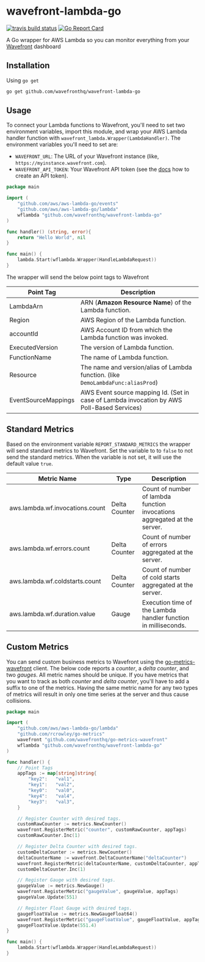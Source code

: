# wavefront-lambda-go

[![travis build status](https://travis-ci.com/wavefrontHQ/wavefront-lambda-go.svg?branch=master)](https://travis-ci.com/wavefrontHQ/wavefront-lambda-go)
[![Go Report Card](https://goreportcard.com/badge/github.com/wavefrontHQ/wavefront-lambda-go)](https://goreportcard.com/report/github.com/wavefrontHQ/wavefront-lambda-go)

A Go wrapper for AWS Lambda so you can monitor everything from your [Wavefront](https://wavefront.com) dashboard

## Installation

Using `go get`

```bash
go get github.com/wavefronthq/wavefront-lambda-go
```

## Usage

To connect your Lambda functions to Wavefront, you'll need to set two environment variables, import this module, and wrap your AWS Lambda handler function with `wavefront_lambda.Wrapper(LambdaHandler)`. The environment variables you'll need to set are:

* `WAVEFRONT_URL`: The URL of your Wavefront instance (like, `https://myinstance.wavefront.com`).
* `WAVEFRONT_API_TOKEN`: Your Wavefront API token (see the [docs](https://docs.wavefront.com/wavefront_api.html) how to create an API token).

```go
package main

import (
	"github.com/aws/aws-lambda-go/events"
	"github.com/aws/aws-lambda-go/lambda"
	wflambda "github.com/wavefronthq/wavefront-lambda-go"
)

func handler() (string, error){
	return "Hello World", nil
}

func main() {
	lambda.Start(wflambda.Wrapper(HandleLambdaRequest))
}
```

The wrapper will send the below point tags to Wavefront

| Point Tag             | Description                                                                                |
| --------------------- | ------------------------------------------------------------------------------------------ |
| LambdaArn             | ARN (**Amazon Resource Name**) of the Lambda function.                                     |
| Region                | AWS Region of the Lambda function.                                                         |
| accountId             | AWS Account ID from which the Lambda function was invoked.                                 |
| ExecutedVersion       | The version of Lambda function.                                                            |
| FunctionName          | The name of Lambda function.                                                               |
| Resource              | The name and version/alias of Lambda function. (like `DemoLambdaFunc:aliasProd`)           |
| EventSourceMappings   | AWS Event source mapping Id. (Set in case of Lambda invocation by AWS Poll-Based Services) |

## Standard Metrics

Based on the environment variable `REPORT_STANDARD_METRICS` the wrapper will send standard metrics to Wavefront. Set the variable to to `false` to not send the standard metrics. When the variable is not set, it will use the default value `true`.

| Metric Name                       |  Type         | Description                                                             |
| --------------------------------- | ------------- | ----------------------------------------------------------------------- |
| aws.lambda.wf.invocations.count   | Delta Counter | Count of number of lambda function invocations aggregated at the server.|
| aws.lambda.wf.errors.count        | Delta Counter | Count of number of errors aggregated at the server.                     |
| aws.lambda.wf.coldstarts.count    | Delta Counter | Count of number of cold starts aggregated at the server.                |
| aws.lambda.wf.duration.value      | Gauge         | Execution time of the Lambda handler function in milliseconds.          |

## Custom Metrics

You can send custom business metrics to Wavefront using the [go-metrics-wavefront](https://github.com/wavefrontHQ/go-metrics-wavefront) client. The below code reports a _counter_, a _delta counter_, and two _gauges_. All metric names should be unique. If you have metrics that you want to track as both _counter_ and _delta counter_, you'll have to add a suffix to one of the metrics. Having the same metric name for any two types of metrics will result in only one time series at the server and thus cause collisions.

```go
package main

import (
	"github.com/aws/aws-lambda-go/lambda"
	"github.com/rcrowley/go-metrics"
	wavefront "github.com/wavefronthq/go-metrics-wavefront"
	wflambda "github.com/wavefronthq/wavefront-lambda-go"
)

func handler() {
	// Point Tags
	appTags := map[string]string{
		"key2":   "val1",
		"key1":   "val2",
		"key0":   "val0",
		"key4":   "val4",
		"key3":   "val3",
	}

	// Register Counter with desired tags.
	customRawCounter := metrics.NewCounter()
	wavefront.RegisterMetric("counter", customRawCounter, appTags)
	customRawCounter.Inc(1)

	// Register Delta Counter with desired tags.
	customDeltaCounter := metrics.NewCounter()
	deltaCounterName := wavefront.DeltaCounterName("deltaCounter")
	wavefront.RegisterMetric(deltaCounterName, customDeltaCounter, appTags)
	customDeltaCounter.Inc(1)

	// Register Gauge with desired tags.
	gaugeValue := metrics.NewGauge()
	wavefront.RegisterMetric("gaugeValue", gaugeValue, appTags)
	gaugeValue.Update(551)

	// Register Float Gauge with desired tags.
	gaugeFloatValue := metrics.NewGaugeFloat64()
	wavefront.RegisterMetric("gaugeFloatValue", gaugeFloatValue, appTags)
	gaugeFloatValue.Update(551.4)
}

func main() {
	lambda.Start(wflambda.Wrapper(HandleLambdaRequest))
}
```
